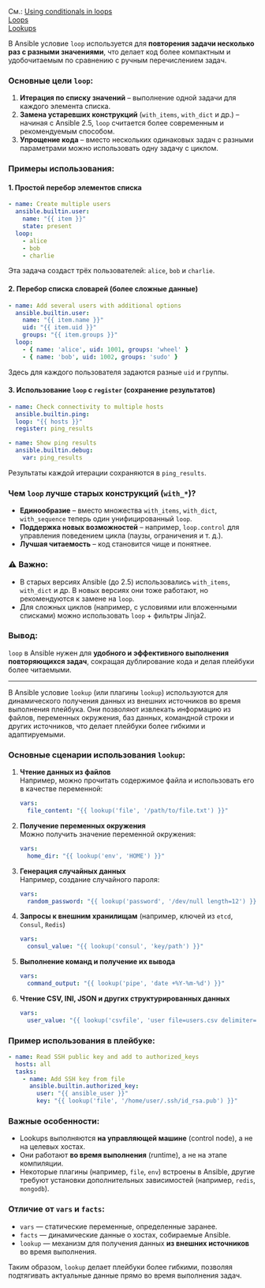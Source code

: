См.: [Using conditionals in loops](https://docs.ansible.com/ansible/latest/playbook_guide/playbooks_conditionals.html#using-conditionals-in-loops)
<br/> [Loops](https://docs.ansible.com/ansible/latest/playbook_guide/playbooks_loops.html)
<br/> [Lookups](https://docs.ansible.com/ansible/latest/playbook_guide/playbooks_lookups.html)


В Ansible условие `loop` используется для **повторения задачи несколько раз с разными значениями**, что делает код более компактным и удобочитаемым по сравнению с ручным перечислением задач.  

###  Основные цели `loop`:
1. **Итерация по списку значений** – выполнение одной задачи для каждого элемента списка.
2. **Замена устаревших конструкций** (`with_items`, `with_dict` и др.) – начиная с Ansible 2.5, `loop` считается более современным и рекомендуемым способом.
3. **Упрощение кода** – вместо нескольких одинаковых задач с разными параметрами можно использовать одну задачу с циклом.

###  Примеры использования:
#### 1. Простой перебор элементов списка
```yaml
- name: Create multiple users
  ansible.builtin.user:
    name: "{{ item }}"
    state: present
  loop:
    - alice
    - bob
    - charlie
```
Эта задача создаст трёх пользователей: `alice`, `bob` и `charlie`.

#### 2. Перебор списка словарей (более сложные данные)
```yaml
- name: Add several users with additional options
  ansible.builtin.user:
    name: "{{ item.name }}"
    uid: "{{ item.uid }}"
    groups: "{{ item.groups }}"
  loop:
    - { name: 'alice', uid: 1001, groups: 'wheel' }
    - { name: 'bob', uid: 1002, groups: 'sudo' }
```
Здесь для каждого пользователя задаются разные `uid` и группы.

#### 3. Использование `loop` с `register` (сохранение результатов)
```yaml
- name: Check connectivity to multiple hosts
  ansible.builtin.ping:
  loop: "{{ hosts }}"
  register: ping_results

- name: Show ping results
  ansible.builtin.debug:
    var: ping_results
```
Результаты каждой итерации сохраняются в `ping_results`.

###  Чем `loop` лучше старых конструкций (`with_*`)?
- **Единообразие** – вместо множества `with_items`, `with_dict`, `with_sequence` теперь один унифицированный `loop`.
- **Поддержка новых возможностей** – например, `loop.control` для управления поведением цикла (паузы, ограничения и т. д.).
- **Лучшая читаемость** – код становится чище и понятнее.

### ⚠ Важно:
- В старых версиях Ansible (до 2.5) использовались `with_items`, `with_dict` и др. В новых версиях они тоже работают, но рекомендуются к замене на `loop`.
- Для сложных циклов (например, с условиями или вложенными списками) можно использовать `loop` + фильтры Jinja2.

### Вывод:
`loop` в Ansible нужен для **удобного и эффективного выполнения повторяющихся задач**, сокращая дублирование кода и делая плейбуки более читаемыми. 

--------

В Ansible условие `lookup` (или плагины `lookup`) используются для динамического получения данных из внешних источников во время выполнения плейбука. Они позволяют извлекать информацию из файлов, переменных окружения, баз данных, командной строки и других источников, что делает плейбуки более гибкими и адаптируемыми.

### Основные сценарии использования `lookup`:
1. **Чтение данных из файлов**  
   Например, можно прочитать содержимое файла и использовать его в качестве переменной:
   ```yaml
   vars:
     file_content: "{{ lookup('file', '/path/to/file.txt') }}"
   ```

2. **Получение переменных окружения**  
   Можно получить значение переменной окружения:
   ```yaml
   vars:
     home_dir: "{{ lookup('env', 'HOME') }}"
   ```

3. **Генерация случайных данных**  
   Например, создание случайного пароля:
   ```yaml
   vars:
     random_password: "{{ lookup('password', '/dev/null length=12') }}"
   ```

4. **Запросы к внешним хранилищам** (например, ключей из `etcd`, `Consul`, `Redis`)  
   ```yaml
   vars:
     consul_value: "{{ lookup('consul', 'key/path') }}"
   ```

5. **Выполнение команд и получение их вывода**  
   ```yaml
   vars:
     command_output: "{{ lookup('pipe', 'date +%Y-%m-%d') }}"
   ```

6. **Чтение CSV, INI, JSON и других структурированных данных**  
   ```yaml
   vars:
     user_value: "{{ lookup('csvfile', 'user file=users.csv delimiter=, col=2') }}"
   ```

### Пример использования в плейбуке:
```yaml
- name: Read SSH public key and add to authorized_keys
  hosts: all
  tasks:
    - name: Add SSH key from file
      ansible.builtin.authorized_key:
        user: "{{ ansible_user }}"
        key: "{{ lookup('file', '/home/user/.ssh/id_rsa.pub') }}"
```

### Важные особенности:
- Lookups выполняются **на управляющей машине** (control node), а не на целевых хостах.
- Они работают **во время выполнения** (runtime), а не на этапе компиляции.
- Некоторые плагины (например, `file`, `env`) встроены в Ansible, другие требуют установки дополнительных зависимостей (например, `redis`, `mongodb`).

### Отличие от `vars` и `facts`:
- `vars` — статические переменные, определенные заранее.
- `facts` — динамические данные о хостах, собираемые Ansible.
- `lookup` — механизм для получения данных **из внешних источников** во время выполнения.

Таким образом, `lookup` делает плейбуки более гибкими, позволяя подтягивать актуальные данные прямо во время выполнения задач.




